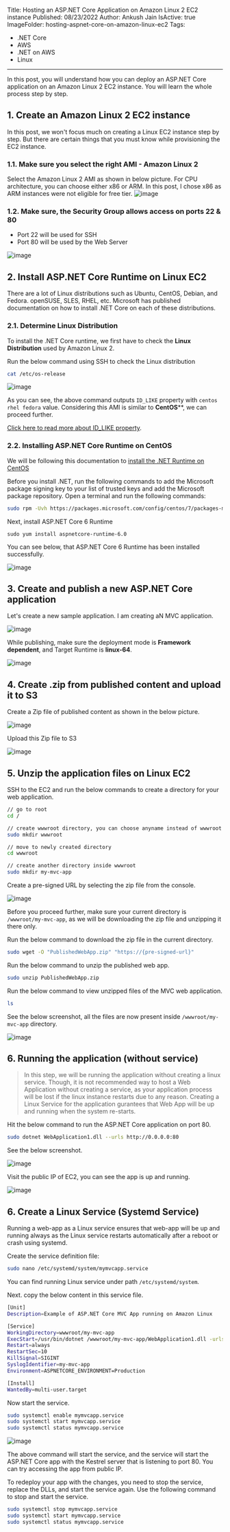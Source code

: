 Title: Hosting an ASP.NET Core Application on Amazon Linux 2 EC2 instance
Published: 08/23/2022
Author: Ankush Jain
IsActive: true
ImageFolder: hosting-aspnet-core-on-amazon-linux-ec2
Tags:
  - .NET Core
  - AWS
  - .NET on AWS
  - Linux
---
In this post, you will understand how you can deploy an ASP.NET Core application on an Amazon Linux 2 EC2 instance. You will learn the whole process step by step.

## 1. Create an Amazon Linux 2 EC2 instance
In this post, we won't focus much on creating a Linux EC2 instance step by step. But there are certain things that you must know while provisioning the EC2 instance.

### 1.1. Make sure you select the right AMI - Amazon Linux 2
Select the Amazon Linux 2 AMI as shown in below picture. For CPU architecture, you can choose either x86 or ARM. In this post, I chose x86 as ARM instances were not eligible for free tier.
![image](/img/blogs/hosting-aspnet-core-on-amazon-linux-ec2/1.png)

### 1.2. Make sure, the Security Group allows access on ports 22 & 80
- Port 22 will be used for SSH 
- Port 80 will be used by the Web Server

![image](/img/blogs/hosting-aspnet-core-on-amazon-linux-ec2/2.png)

## 2. Install ASP.NET Core Runtime on Linux EC2
There are a lot of Linux distributions such as Ubuntu, CentOS, Debian, and Fedora. openSUSE, SLES, RHEL, etc. Microsoft has published documentation on how to install .NET Core on each of these distributions.

### 2.1. Determine Linux Distribution
To install the .NET Core runtime, we first have to check the **Linux Distribution** used by Amazon Linux 2.

Run the below command using SSH to check the Linux distribution
```bash
cat /etc/os-release
```

![image](/img/blogs/hosting-aspnet-core-on-amazon-linux-ec2/3.png)

As you can see, the above command outputs `ID_LIKE` property with `centos rhel fedora` value. Considering this AMI is similar to **CentOS****, we can proceed further.

[Click here to read more about ID_LIKE property](https://www.freedesktop.org/software/systemd/man/os-release.html#ID_LIKE=).

### 2.2. Installing ASP.NET Core Runtime on CentOS
We will be following this documentation to [install the .NET Runtime on CentOS](https://docs.microsoft.com/en-us/dotnet/core/install/linux-centos)

Before you install .NET, run the following commands to add the Microsoft package signing key to your list of trusted keys and add the Microsoft package repository. Open a terminal and run the following commands:
```bash
sudo rpm -Uvh https://packages.microsoft.com/config/centos/7/packages-microsoft-prod.rpm
```

Next, install ASP.NET Core 6 Runtime
```
sudo yum install aspnetcore-runtime-6.0
```
You can see below, that ASP.NET Core 6 Runtime has been installed successfully.

![image](/img/blogs/hosting-aspnet-core-on-amazon-linux-ec2/4.png)

## 3. Create and publish a new ASP.NET Core application
Let's create a new sample application. I am creating aN MVC application.

![image](/img/blogs/hosting-aspnet-core-on-amazon-linux-ec2/5.png)

While publishing, make sure the deployment mode is **Framework dependent**, and Target Runtime is **linux-64**.

![image](/img/blogs/hosting-aspnet-core-on-amazon-linux-ec2/6.png)

## 4. Create .zip from published content and upload it to S3
Create a Zip file of published content as shown in the below picture.

![image](/img/blogs/hosting-aspnet-core-on-amazon-linux-ec2/7.png)

Upload this Zip file to S3

![image](/img/blogs/hosting-aspnet-core-on-amazon-linux-ec2/8.png)

## 5. Unzip the application files on Linux EC2
SSH to the EC2 and run the below commands to create a directory for your web application.
```bash
// go to root
cd /  

// create wwwroot directory, you can choose anyname instead of wwwroot
sudo mkdir wwwroot

// move to newly created directory
cd wwwroot

// create another directory inside wwwroot
sudo mkdir my-mvc-app
```

Create a pre-signed URL by selecting the zip file from the console.

![image](/img/blogs/hosting-aspnet-core-on-amazon-linux-ec2/9.png)

Before you proceed further, make sure your current directory is `/wwwroot/my-mvc-app`, as we will be downloading the zip file and unzipping it there only.

Run the below command to download the zip file in the current directory.
```bash
sudo wget -O "PublishedWebApp.zip" "https://{pre-signed-url}"
```

Run the below command to unzip the published web app.
```bash
sudo unzip PublishedWebApp.zip
```

Run the below command to view unzipped files of the MVC web application.
```bash
ls
```
See the below screenshot, all the files are now present inside `/wwwroot/my-mvc-app` directory.

![image](/img/blogs/hosting-aspnet-core-on-amazon-linux-ec2/10.png)

## 6. Running the application (without service)
> In this step, we will be running the application without creating a linux service. Though, it is not recommended way to host a Web Application without creating a service, as your application process will be lost if the linux instance restarts due to any reason. Creating a Linux Service for the application gurantees that Web App will be up and running when the system re-starts.

Hit the below command to run the ASP.NET Core application on port 80.
```bash
sudo dotnet WebApplication1.dll --urls http://0.0.0.0:80
```
See the below screenshot.

![image](/img/blogs/hosting-aspnet-core-on-amazon-linux-ec2/11.png)

Visit the public IP of EC2, you can see the app is up and running.

![image](/img/blogs/hosting-aspnet-core-on-amazon-linux-ec2/12.png)


## 6. Create a Linux Service (Systemd Service)
Running a web-app as a Linux service ensures that web-app will be up and running always as the Linux service restarts automatically after a reboot or crash using systemd.

Create the service definition file:
```bash
sudo nano /etc/systemd/system/mymvcapp.service
```

You can find running Linux service under path `/etc/systemd/system`. 

Next. copy the below content in this service file.
```bash
[Unit]
Description=Example of ASP.NET Core MVC App running on Amazon Linux

[Service]
WorkingDirectory=wwwroot/my-mvc-app
ExecStart=/usr/bin/dotnet /wwwroot/my-mvc-app/WebApplication1.dll -urls "http://0.0.0.0:80"
Restart=always
RestartSec=10
KillSignal=SIGINT
SyslogIdentifier=my-mvc-app
Environment=ASPNETCORE_ENVIRONMENT=Production

[Install]
WantedBy=multi-user.target
```

Now start the service. 
```bash
sudo systemctl enable mymvcapp.service
sudo systemctl start mymvcapp.service
sudo systemctl status mymvcapp.service
```

![image](/img/blogs/hosting-aspnet-core-on-amazon-linux-ec2/13.png)

The above command will start the service, and the service will start the ASP.NET Core app with the Kestrel server that is listening to port 80. You can try accessing the app from public IP.

To redeploy your app with the changes, you need to stop the service, replace the DLLs, and start the service again. Use the following command to stop and start the service.

```bash
sudo systemctl stop mymvcapp.service
sudo systemctl start mymvcapp.service
sudo systemctl status mymvcapp.service
```